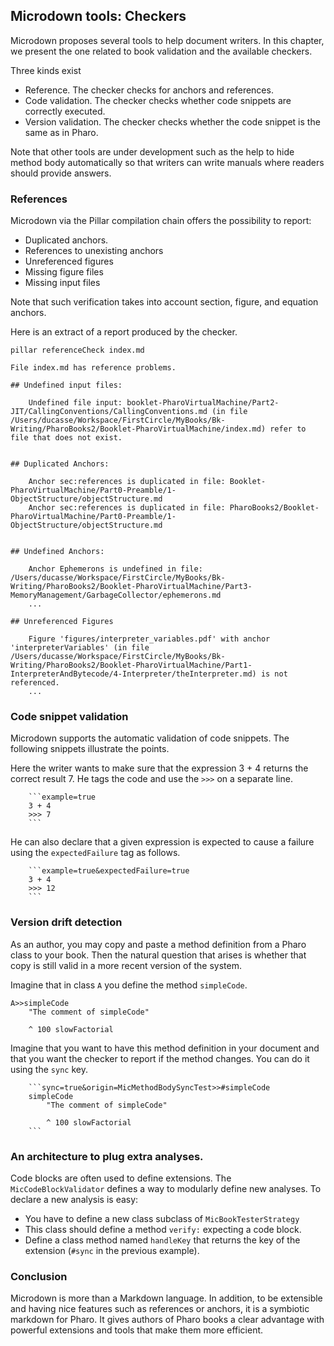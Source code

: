 ## Microdown tools: Checkers

Microdown proposes several tools to help document writers. In this chapter, we present the one related to
book validation and the available checkers. 

Three kinds exist
- Reference. The checker checks for anchors and references. 
- Code validation. The checker checks whether code snippets are correctly executed.
- Version validation. The checker checks whether the code snippet is the same as in Pharo.

Note that other tools are under development such as the help to hide method body automatically so that writers can write manuals where readers should provide answers.

### References

Microdown via the Pillar compilation chain offers the possibility to report:

- Duplicated anchors. 
- References to unexisting anchors
- Unreferenced figures
- Missing figure files
- Missing input files

Note that such verification takes into account section, figure, and equation anchors.

Here is an extract of a report produced by the checker. 

```
pillar referenceCheck index.md
```

```
File index.md has reference problems.

## Undefined input files:

	Undefined file input: booklet-PharoVirtualMachine/Part2-JIT/CallingConventions/CallingConventions.md (in file /Users/ducasse/Workspace/FirstCircle/MyBooks/Bk-Writing/PharoBooks2/Booklet-PharoVirtualMachine/index.md) refer to file that does not exist.


## Duplicated Anchors:

	Anchor sec:references is duplicated in file: Booklet-PharoVirtualMachine/Part0-Preamble/1-ObjectStructure/objectStructure.md
	Anchor sec:references is duplicated in file: PharoBooks2/Booklet-PharoVirtualMachine/Part0-Preamble/1-ObjectStructure/objectStructure.md


## Undefined Anchors:

	Anchor Ephemerons is undefined in file: /Users/ducasse/Workspace/FirstCircle/MyBooks/Bk-Writing/PharoBooks2/Booklet-PharoVirtualMachine/Part3-MemoryManagement/GarbageCollector/ephemerons.md
	...

## Unreferenced Figures

	Figure 'figures/interpreter_variables.pdf' with anchor 'interpreterVariables' (in file /Users/ducasse/Workspace/FirstCircle/MyBooks/Bk-Writing/PharoBooks2/Booklet-PharoVirtualMachine/Part1-InterpreterAndBytecode/4-Interpreter/theInterpreter.md) is not referenced.
	...
```

### Code snippet validation

Microdown supports the automatic validation of code snippets.
The following snippets illustrate the points. 

Here the writer wants to make sure that the expression 3 + 4 returns the correct result 7. He tags the code and use the `>>>` on a separate line. 

```
    ```example=true
	3 + 4 
	>>> 7
	```
```

He can also declare that a given expression is expected to cause a failure using the `expectedFailure` tag as follows.


```
	```example=true&expectedFailure=true
	3 + 4 
	>>> 12		
	```	
```

### Version drift detection

As an author, you may copy and paste a method definition from a Pharo class to your book.
Then the natural question that arises is whether that copy is still valid in a more recent version of the system. 

Imagine that in class `A` you define the method `simpleCode`.

```
A>>simpleCode
	"The comment of simpleCode"
	
	^ 100 slowFactorial
```

Imagine that you want to have this method definition in your document and that you want the checker to report if the method changes. You can do it using the `sync` key.

```
	```sync=true&origin=MicMethodBodySyncTest>>#simpleCode
	simpleCode
		"The comment of simpleCode"
	
		^ 100 slowFactorial
	```
```

### An architecture to plug extra analyses.

Code blocks are often used to define extensions. The `MicCodeBlockValidator` defines a way to modularly define new analyses. To declare a new analysis is easy:

- You have to define a new class subclass of `MicBookTesterStrategy`
- This class should define a method `verify:` expecting a code block. 
- Define a class method named `handleKey` that returns the key of the extension (`#sync` in the previous example). 


### Conclusion

Microdown is more than a Markdown language. In addition, to be extensible and having nice features such as references or anchors,  it is a symbiotic markdown for Pharo. It gives authors of Pharo books a clear advantage with powerful extensions and tools that make them more efficient. 
	



	
	